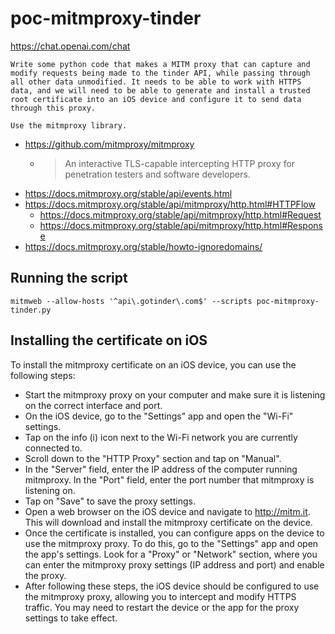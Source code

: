 # poc-mitmproxy-tinder

https://chat.openai.com/chat

```
Write some python code that makes a MITM proxy that can capture and modify requests being made to the tinder API, while passing through all other data unmodified. It needs to be able to work with HTTPS data, and we will need to be able to generate and install a trusted root certificate into an iOS device and configure it to send data through this proxy.

Use the mitmproxy library.
```

- https://github.com/mitmproxy/mitmproxy
  - > An interactive TLS-capable intercepting HTTP proxy for penetration testers and software developers. 
- https://docs.mitmproxy.org/stable/api/events.html
- https://docs.mitmproxy.org/stable/api/mitmproxy/http.html#HTTPFlow
  - https://docs.mitmproxy.org/stable/api/mitmproxy/http.html#Request
  - https://docs.mitmproxy.org/stable/api/mitmproxy/http.html#Response
- https://docs.mitmproxy.org/stable/howto-ignoredomains/

## Running the script

```
mitmweb --allow-hosts '^api\.gotinder\.com$' --scripts poc-mitmproxy-tinder.py
```

## Installing the certificate on iOS

To install the mitmproxy certificate on an iOS device, you can use the following steps:

- Start the mitmproxy proxy on your computer and make sure it is listening on the correct interface and port.
- On the iOS device, go to the "Settings" app and open the "Wi-Fi" settings.
- Tap on the info (i) icon next to the Wi-Fi network you are currently connected to.
- Scroll down to the "HTTP Proxy" section and tap on "Manual".
- In the "Server" field, enter the IP address of the computer running mitmproxy. In the "Port" field, enter the port number that mitmproxy is listening on.
- Tap on "Save" to save the proxy settings.
- Open a web browser on the iOS device and navigate to http://mitm.it. This will download and install the mitmproxy certificate on the device.
- Once the certificate is installed, you can configure apps on the device to use the mitmproxy proxy. To do this, go to the "Settings" app and open the app's settings. Look for a "Proxy" or "Network" section, where you can enter the mitmproxy proxy settings (IP address and port) and enable the proxy.
- After following these steps, the iOS device should be configured to use the mitmproxy proxy, allowing you to intercept and modify HTTPS traffic. You may need to restart the device or the app for the proxy settings to take effect.

